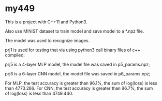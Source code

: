 # my449


This is a project with C++11 and Python3.

Also use MINIST dataset to train model and save model to a *.npz file.

The model was used to recognize images. 

prj1 is used for testing that via using python3 call  binary files of c++ compiled;

prj5 is a 4-layer MLP model, the model file was saved in p5_params.npz; 

prj6 is a 6-layer CNN model, the model file was saved in p6_params.npz;

For MLP, the test accuracy is greater than 96.1%, the sum of log(loss) is less than 4773.266. 
For CNN, the test accuracy is greater than 96.7%, the sum of log(loss) is less than 4749.440.
